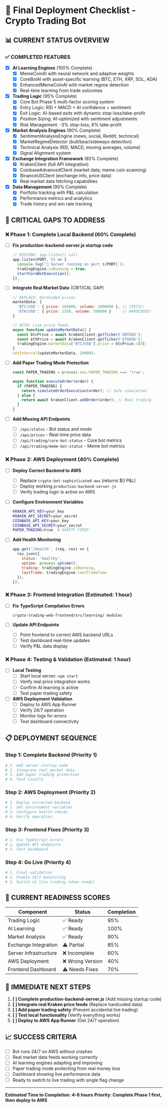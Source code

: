 # 🚀 Final Deployment Checklist - Crypto Trading Bot

## 📊 **CURRENT STATUS OVERVIEW**

### ✅ **COMPLETED FEATURES**
- [x] **AI Learning Engines** (100% Complete)
  - [x] MemeCoinAI with neural network and adaptive weights
  - [x] CoreBotAI with asset-specific learning (BTC, ETH, XRP, SOL, ADA)
  - [x] EnhancedMemeCoinAI with market regime detection
  - [x] Real-time learning from trade outcomes

- [x] **Trading Logic** (95% Complete)
  - [x] Core Bot Phase 5 multi-factor scoring system
  - [x] Entry Logic: RSI + MACD + AI confidence + sentiment
  - [x] Exit Logic: AI-based exits with dynamic stop-loss/take-profit
  - [x] Position Sizing: AI-optimized with sentiment adjustments
  - [x] Risk Management: -3% stop-loss, 6% take-profit

- [x] **Market Analysis Engines** (90% Complete)
  - [x] SentimentAnalysisEngine (news, social, Reddit, technical)
  - [x] MarketRegimeDetector (bull/bear/sideways detection)
  - [x] Technical Analysis (RSI, MACD, moving averages, volume)
  - [x] Signal Alignment system

- [x] **Exchange Integration Framework** (85% Complete)
  - [x] KrakenClient (full API integration)
  - [x] CoinbaseAdvancedClient (market data, meme coin scanning)
  - [x] BinanceUSClient (exchange info, price data)
  - [x] Real market data fetching capabilities

- [x] **Data Management** (90% Complete)
  - [x] Portfolio tracking with P&L calculation
  - [x] Performance metrics and analytics
  - [x] Trade history and win rate tracking

## 🚨 **CRITICAL GAPS TO ADDRESS**

### ❌ **Phase 1: Complete Local Backend** (60% Complete)
- [ ] **Fix production-backend-server.js startup code**
  ```javascript
  // MISSING: app.listen() call
  app.listen(PORT, () => {
    console.log(`🚀 Server running on port ${PORT}`);
    tradingEngine.isRunning = true;
    startCoreBotExecution();
  });
  ```

- [ ] **Integrate Real Market Data** (CRITICAL GAP)
  ```javascript
  // REPLACE: Hardcoded prices
  marketData: {
    'BTC/USD': { price: 104000, volume: 1000000 }, // STATIC!
    'ETH/USD': { price: 2350, volume: 500000 }     // HARDCODED!
  }
  
  // WITH: Live price feeds
  async function updateMarketData() {
    const btcPrice = await krakenClient.getTicker('XBTUSD');
    const ethPrice = await krakenClient.getTicker('ETHUSD');
    tradingEngine.marketData['BTC/USD'].price = btcPrice.c[0];
  }
  setInterval(updateMarketData, 20000);
  ```

- [ ] **Add Paper Trading Mode Protection**
  ```javascript
  const PAPER_TRADING = process.env.PAPER_TRADING === 'true';
  
  async function executeOrder(order) {
    if (PAPER_TRADING) {
      return simulateOrderExecution(order); // Safe simulation
    } else {
      return await krakenClient.addOrder(order); // Real trading
    }
  }
  ```

- [ ] **Add Missing API Endpoints**
  - [ ] `/api/status` - Bot status and mode
  - [ ] `/api/prices` - Real-time price data
  - [ ] `/api/trading/core-bot-status` - Core bot metrics
  - [ ] `/api/trading/meme-bot-status` - Meme bot metrics

### ❌ **Phase 2: AWS Deployment** (40% Complete)
- [ ] **Deploy Correct Backend to AWS**
  - [ ] Replace `crypto-bot-sophisticated-aws` (returns $0 P&L)
  - [ ] Deploy working `production-backend-server.js`
  - [ ] Verify trading logic is active on AWS

- [ ] **Configure Environment Variables**
  ```bash
  KRAKEN_API_KEY=your_key
  KRAKEN_API_SECRET=your_secret
  COINBASE_API_KEY=your_key
  COINBASE_API_SECRET=your_secret
  PAPER_TRADING=true  # SAFETY FIRST
  ```

- [ ] **Add Health Monitoring**
  ```javascript
  app.get('/health', (req, res) => {
    res.json({
      status: 'healthy',
      uptime: process.uptime(),
      trading: tradingEngine.isRunning,
      lastTrade: tradingEngine.lastTradeTime
    });
  });
  ```

### ❌ **Phase 3: Frontend Integration** (Estimated: 1 hour)
- [ ] **Fix TypeScript Compilation Errors**
  ```
  crypto-trading-web-frontend/src/learning/ modules
  ```

- [ ] **Update API Endpoints**
  - [ ] Point frontend to correct AWS backend URLs
  - [ ] Test dashboard real-time updates
  - [ ] Verify P&L data display

### ❌ **Phase 4: Testing & Validation** (Estimated: 1 hour)
- [ ] **Local Testing**
  - [ ] Start local server: `npm start`
  - [ ] Verify real price integration works
  - [ ] Confirm AI learning is active
  - [ ] Test paper trading safety

- [ ] **AWS Deployment Validation**
  - [ ] Deploy to AWS App Runner
  - [ ] Verify 24/7 operation
  - [ ] Monitor logs for errors
  - [ ] Test dashboard connectivity

## 📋 **DEPLOYMENT SEQUENCE**

### **Step 1: Complete Backend (Priority 1)**
```bash
# 1. Add server startup code
# 2. Integrate real market data
# 3. Add paper trading protection
# 4. Test locally
```

### **Step 2: AWS Deployment (Priority 2)**
```bash
# 1. Deploy corrected backend
# 2. Set environment variables
# 3. Configure health checks
# 4. Verify operation
```

### **Step 3: Frontend Fixes (Priority 3)**
```bash
# 1. Fix TypeScript errors
# 2. Update API endpoints
# 3. Test dashboard
```

### **Step 4: Go Live (Priority 4)**
```bash
# 1. Final validation
# 2. Enable 24/7 monitoring
# 3. Switch to live trading (when ready)
```

## 🎯 **CURRENT READINESS SCORES**

| Component | Status | Completion |
|-----------|--------|------------|
| Trading Logic | ✅ Ready | 95% |
| AI Learning | ✅ Ready | 100% |
| Market Analysis | ✅ Ready | 90% |
| Exchange Integration | ⚠️ Partial | 85% |
| Server Infrastructure | ❌ Incomplete | 60% |
| AWS Deployment | ❌ Wrong Version | 40% |
| Frontend Dashboard | ⚠️ Needs Fixes | 70% |

## 🚨 **IMMEDIATE NEXT STEPS**

1. **[ ] Complete production-backend-server.js** (Add missing startup code)
2. **[ ] Integrate real Kraken price feeds** (Replace hardcoded data)
3. **[ ] Add paper trading safety** (Prevent accidental live trading)
4. **[ ] Test local functionality** (Verify everything works)
5. **[ ] Deploy to AWS App Runner** (Get 24/7 operation)

## 📈 **SUCCESS CRITERIA**

- [ ] Bot runs 24/7 on AWS without crashes
- [ ] Real market data feeds working correctly
- [ ] AI learning engines adapting and improving
- [ ] Paper trading mode protecting from real money loss
- [ ] Dashboard showing live performance data
- [ ] Ready to switch to live trading with single flag change

---

**Estimated Time to Completion: 4-6 hours**
**Priority: Complete Phase 1 first, then deploy to AWS** 